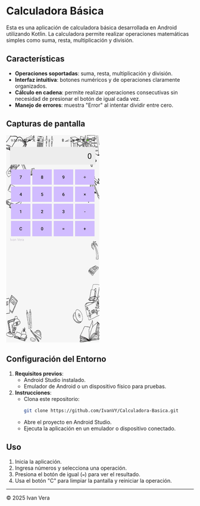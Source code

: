 # Calculadora Básica

Esta es una aplicación de calculadora básica desarrollada en Android utilizando Kotlin. La calculadora permite realizar operaciones matemáticas simples como suma, resta, multiplicación y división.

## Características
- **Operaciones soportadas**: suma, resta, multiplicación y división.
- **Interfaz intuitiva**: botones numéricos y de operaciones claramente organizados.
- **Cálculo en cadena**: permite realizar operaciones consecutivas sin necesidad de presionar el botón de igual cada vez.
- **Manejo de errores**: muestra "Error" al intentar dividir entre cero.

## Capturas de pantalla
<img src="captura/captura.jpeg" width="250"></img>

## Configuración del Entorno
1. **Requisitos previos**:
   - Android Studio instalado.
   - Emulador de Android o un dispositivo físico para pruebas.
2. **Instrucciones**:
   - Clona este repositorio:
     ```bash
     git clone https://github.com/IvanVY/Calculadora-Basica.git
     ```
   - Abre el proyecto en Android Studio.
   - Ejecuta la aplicación en un emulador o dispositivo conectado.

## Uso
1. Inicia la aplicación.
2. Ingresa números y selecciona una operación.
3. Presiona el botón de igual (`=`) para ver el resultado.
4. Usa el botón "C" para limpiar la pantalla y reiniciar la operación.

---
© 2025 Ivan Vera


